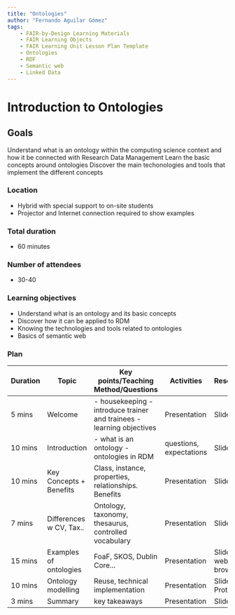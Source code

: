 ```yaml
---
title: "Ontologies"
author: "Fernando Aguilar Gómez"
tags: 
    - FAIR-by-Design Learning Materials
    - FAIR Learning Objects
    - FAIR Learning Unit Lesson Plan Template
    - Ontologies
    - RDF
    - Semantic web
    - Linked Data
---
```


# Introduction to Ontologies

## Goals

Understand what is an ontology within the computing science context and how it be connected with Research Data Management
Learn the basic concepts around ontologies
Discover the main techonologies and tools that implement the different concepts

### Location
- Hybrid with special support to on-site students
- Projector and Internet connection required to show examples

### Total duration
- 60 minutes

### Number of attendees
- 30-40

### Learning objectives
- Understand what is an ontology and its basic concepts
- Discover how it can be applied to RDM
- Knowing the technologies and tools related to ontologies
- Basics of semantic web

### Plan
| Duration | Topic                  | Key points/Teaching Method/Questions                                   | Activities               | Resources                  |
|----------|------------------------|------------------------------------------------------------------------|--------------------------|----------------------------|
| 5 mins   | Welcome                | - housekeeping  - introduce trainer and trainees - learning objectives | Presentation             | Slides                     |
| 10 mins  | Introduction           | - what is an ontology - ontologies in RDM                              | questions, expectations  | Slides                     |
| 10 mins  | Key Concepts + Benefits| Class, instance, properties, relationships. Benefits                   | Presentation             | Slides                     |
| 7 mins   | Differences w CV, Tax..| Ontology, taxonomy, thesaurus, controlled vocabulary                   | Presentation             | Slides                     |
| 15 mins  | Examples of ontologies | FoaF, SKOS, Dublin Core...                                             | Presentation             | Slides + web browser       |
| 10 mins  | Ontology modelling     | Reuse, technical implementation                                        | Presentation             | Slides + Protegè           |
| 3 mins   | Summary                | key takeaways                                                          | Presentation             | Slides                     |

